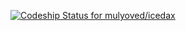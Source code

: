 [ ![Codeship Status for mulyoved/icedax](https://www.codeship.io/projects/d44c7330-209f-0132-2300-5a4be02c6d84/status)](https://www.codeship.io/projects/36008)